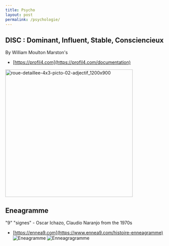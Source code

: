 ```yaml
---
title: Psycho
layout: post
permalink: /psychologie/
---
```


DISC : Dominant, Influent, Stable, Consciencieux
---
By William Moulton Marston's
* [https://profil4.com](https://profil4.com/documentation)  
<img alt="roue-detaillee-4x3-picto-02-adjectif_1200x900" src="https://github.com/cylmat/cylmat.github.io/assets/47034111/37362ef8-204c-4b25-910d-7dc2e487f1a3" width=400 height=400 />

Eneagramme
---
"9" "signes" - Oscar Ichazo, Claudio Naranjo from the 1970s  
* [https://ennea9.com](https://www.ennea9.com/histoire-enneagramme)  
![Eneagramme](https://static.wixstatic.com/media/d5d114_4c3ff44c8baf44e1a440dd529866dedb~mv2.png/v1/crop/x_71,y_43,w_592,h_317/fill/w_635,h_334,al_c,lg_1,q_85,enc_auto/Diapositive1.png)
![Enneagragramme](https://github.com/cylmat/cylmat.github.io/assets/47034111/66250f84-fd9a-4131-8db5-f03c92b47d53)
